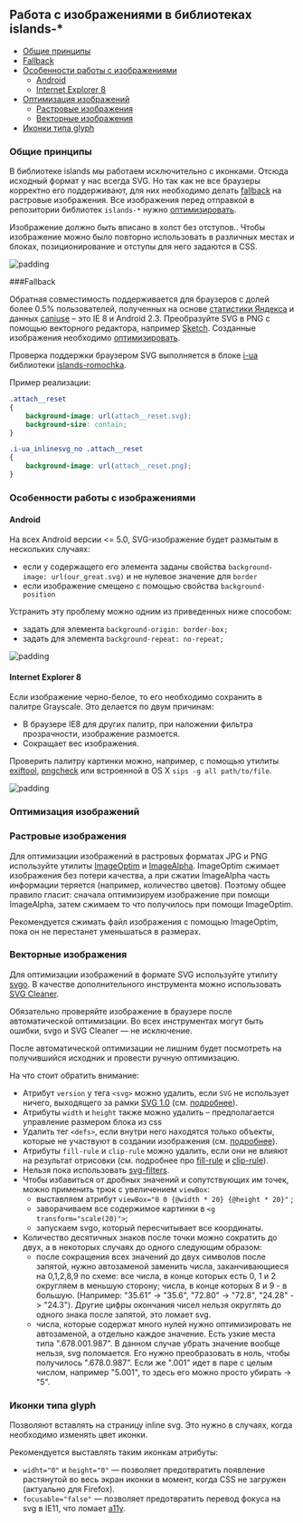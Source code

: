 ## Работа с изображениями в библиотеках islands-*

* [Общие принципы](#Общие-принципы)
* [Fallback](#Fallback)
* [Особенности работы с изображениями](#Особенности-работы-с-изображениями)
	* [Android](#Android)
	* [Internet Explorer 8](#Internet-Explorer-8)
* [Оптимизация изображений](#Оптимизация-изображений)
	* [Растровые изображения](#Растровые-изображения)
	* [Векторные изображения](#Векторные-изображения)
* [Иконки типа glyph](#Иконки-типа-glyph)

### Общие принципы

В библиотеке islands мы работаем исключительно с иконками. Отсюда исходный формат у нас всегда SVG. Но так как не все браузеры корректно его поддерживают, для них необходимо делать [fallback](#fallback) на растровые изображения. Все изображения перед отправкой в репозитории библиотек `islands-*` нужно [оптимизировать](#Оптимизация-изображений).

Изображение должно быть вписано в холст без отступов.. Чтобы изображение можно было повторно использовать в различных местах и блоках, позиционирование и отступы для него задаются в CSS.

![padding](checkboxes.png)

###Fallback

Обратная совместимость поддерживается для браузеров с долей более 0.5% пользователей, полученных на основе [статистики Яндекса](bro) и данных [caniuse] – это IE 8 и Android 2.3.
Преобразуйте SVG в PNG с помощью векторного редактора, например [Sketch].
Созданные изображения необходимо [оптимизировать](#optimization).

Проверка поддержки браузером SVG выполняется в блоке [i-ua] библиотеки [islands-romochka].

Пример реализации:

```css
.attach__reset
{
    background-image: url(attach__reset.svg);
    background-size: contain;
}

.i-ua_inlinesvg_no .attach__reset
{
	background-image: url(attach__reset.png);
}
```

### Особенности работы с изображениями

#### Android

На всех Android версии <= 5.0, SVG-изображение будет размытым в нескольких случаях:

* если у содержащего его элемента  заданы  свойства `background-image: url(our_great.svg)` и не нулевое значение для `border`
* если изображение смещено с помощью свойства `background-position`

Устранить эту проблему  можно одним из приведенных ниже способом:

* задать для элемента `background-origin: border-box;`
* задать для элемента `background-repeat: no-repeat;`

![padding](checkbox-android.png)

#### Internet Explorer 8
Если изображение черно-белое, то его необходимо сохранить в палитре Grayscale. Это делается по двум причинам:

* В браузере IE8 для других палитр, при наложении фильтра прозрачности, изображение размоется.
* Сокращает вес изображения.

Проверить палитру картинки можно, например, с помощью утилиты [exiftool], [pngcheck] или встроенной в OS X `sips -g all path/to/file`.

![padding](ie8-grayscale.png)

### Оптимизация изображений

### Растровые изображения
Для оптимизации изображений в растровых форматах JPG и PNG используйте утилиты
[ImageOptim] и [ImageAlpha]. ImageOptim сжимает изображения без потери качества,
а при сжатии ImageAlpha часть информации теряется (например, количество цветов).
Поэтому общее правило гласит: сначала оптимизируем изображение при помощи
ImageAlpha, затем сжимаем то что получилось при помощи ImageOptim.

Рекомендуется сжимать файл изображения с помощью ImageOptim, пока он не перестанет уменьшаться в размерах.

### Векторные изображения
Для оптимизации изображений в формате SVG используйте утилиту [svgo]. В качестве
дополнительного инструмента можно использовать [SVG Cleaner][svg-cleaner].

Обязательно проверяйте изображение в браузере после автоматической оптимизации.
Во всех инструментах могут быть ошибки, svgo и SVG Cleaner — не исключение.

После автоматической оптимизации не лишним будет посмотреть на получившийся
исходник и провести ручную оптимизацию.

На что стоит обратить внимание:

* Атрибут `version` у тега `<svg>` можно удалить, если `SVG` не использует ничего,
  выходящего за рамки [SVG 1.0][svg-1.0] (см. [подробнее][svg-version]).
* Атрибуты `width` и `height` также можно удалить – предполагается управление размером блока из css
* Удалить тег `<defs>`, если внутри него находятся только объекты, которые не участвуют в создании изображения (см. [подробнее](http://www.w3.org/TR/SVG11/struct.html#Head)).
* Атрибуты `fill-rule` и `clip-rule` можно удалить, если они не влияют
  на результат отрисовки (см. подробнее про [fill-rule][svg-fill-rule]
  и [clip-rule][svg-clip-rule]).
* Нельзя пока использовать [svg-filters].
* Чтобы избавиться от дробных значений и сопутствующих им точек, можно применить трюк с увеличением `viewBox`:
  * выставляем атрибут `viewBox="0 0 {@width * 20} {@height * 20}"` ;
  * заворачиваем все содержимое картинки в `<g transform="scale(20)">`;
  * запускаем svgo, который пересчитывает все координаты.
* Количество десятичных знаков после точки можно сократить до двух, а в некоторых случаях до одного следующим образом:
   * после сокращения всех значений до двух символов после запятой, нужно автозаменой заменить числа, заканчивающиеся на 0,1,2,8,9 по схеме: все числа, в конце которых есть 0, 1 и 2 округляем в меньшую сторону; числа, в конце которых 8 и 9 - в большую. (Например: "35.61" -> "35.6", "72.80" -> "72.8", "24.28" -> "24.3"). Другие цифры окончания чисел нельзя округлять до одного знака после запятой, это ломает svg.
   * числа, которые содержат много нулей нужно оптимизировать не автозаменой, а отдельно каждое значение. Есть узкие места типа ".678.001.987". В данном случае убрать значение вообще нельзя, svg поломается. Его нужно преобразовать в ноль, чтобы получилось ".678.0.987". Если же ".001" идет в паре с целым числом, например "5.001", то здесь его можно  просто убирать -> "5".

### Иконки типа glyph
Позволяют вставлять на страницу inline svg. Это нужно в случаях, когда необходимо изменять цвет иконки.

Рекомендуется выставлять таким иконкам атрибуты:
* `widht="0"` и `height="0"` — позволяет предотвратить появление растянутой во весь экран иконки в момент, когда CSS не загружен (актуально для Firefox).
* `focusable="false"` —  позволяет предотвратить перевод фокуса на svg в IE11, что ломает [a11y](https://lego.yandex-team.ru/doc/guidelines/a11y/).

[ImageOptim]: http://imageoptim.com/
[ImageAlpha]: http://pngmini.com/
[svgo]: https://github.com/svg/svgo/
[svg-cleaner]: http://sourceforge.net/projects/svgcleaner/
[svg-1.0]: http://www.w3.org/TR/SVG10/
[svg-defs]: http://www.w3.org/TR/SVG11/struct.html#Head
[svg-version]: http://www.w3.org/TR/SVG11/struct.html#SVGElementVersionAttribute
[svg-fill-rule]: http://www.w3.org/TR/SVG11/painting.html#FillRuleProperty
[svg-clip-rule]: http://www.w3.org/TR/SVG11/masking.html#ClipRuleProperty
[svg-filters]: http://caniuse.com/#feat=svg-filters
[Sketch]: https://www.sketchapp.com/
[i-ua]: https://github.yandex-team.ru/lego/islands-romochka/tree/dev/common.blocks/i-ua/
[islands-romochka]: https://github.yandex-team.ru/lego/islands-romochka
[caniuse]: http://caniuse.com/#feat=svg
[exiftool]: http://en.wikipedia.org/wiki/ExifTool
[pngcheck]: http://www.libpng.org/pub/png/apps/pngcheck.html
[HiDPI]: http://en.wikipedia.org/wiki/Retina_Display
[bro]: http://bro.tools.yandex-team.ru/lego-portal/
